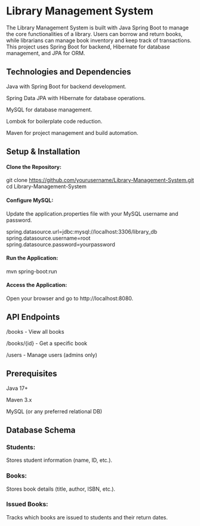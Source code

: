 
# Library Management System


The Library Management System is built with Java Spring Boot to manage the core functionalities of a library. Users can borrow and return books, while librarians can manage book inventory and keep track of transactions. This project uses Spring Boot for backend, Hibernate for database management, and JPA for ORM.



## Technologies and Dependencies 

Java with Spring Boot for backend development.

Spring Data JPA with Hibernate for database operations.

MySQL for database management.

Lombok for boilerplate code reduction.

Maven for project management and build automation.
## Setup & Installation

#### Clone the Repository:
git clone https://github.com/yourusername/Library-Management-System.git  
cd Library-Management-System

#### Configure MySQL:
Update the application.properties file with your MySQL username and password.

spring.datasource.url=jdbc:mysql://localhost:3306/library_db
spring.datasource.username=root
spring.datasource.password=yourpassword

#### Run the Application:
mvn spring-boot:run

#### Access the Application:
Open your browser and go to http://localhost:8080.


 

## API Endpoints

/books - View all books

/books/{id} - Get a specific book

/users - Manage users (admins only)
## Prerequisites

Java 17+

Maven 3.x

MySQL (or any preferred relational DB)
## Database Schema
### Students: 
Stores student information (name, ID, etc.).

### Books:
 Stores book details (title, author, ISBN, etc.).
### Issued Books:
Tracks which books are issued to students and their return dates.